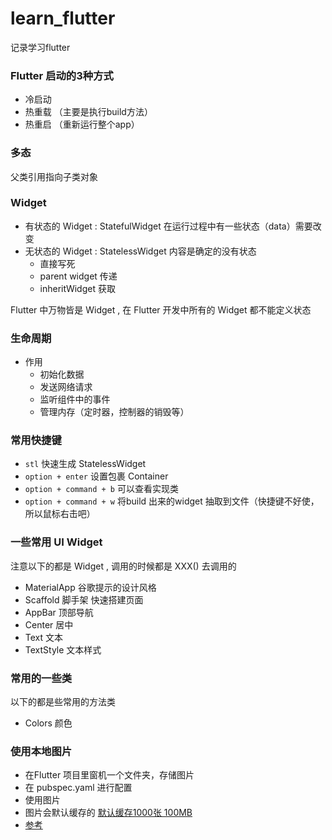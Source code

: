 # learn_flutter

记录学习flutter


### Flutter 启动的3种方式

- 冷启动
- 热重载 （主要是执行build方法）
- 热重启 （重新运行整个app）


### 多态
父类引用指向子类对象


### Widget
- 有状态的 Widget : StatefulWidget 在运行过程中有一些状态（data）需要改变
- 无状态的 Widget : StatelessWidget 内容是确定的没有状态
    - 直接写死
    - parent widget 传递
    - inheritWidget 获取

Flutter 中万物皆是 Widget , 在 Flutter 开发中所有的 Widget 都不能定义状态


### 生命周期
- 作用
    - 初始化数据
    - 发送网络请求
    - 监听组件中的事件
    - 管理内存（定时器，控制器的销毁等）


  
### 常用快捷键

- `stl` 快速生成 StatelessWidget
- `option + enter` 设置包裹 Container
- `option + command + b` 可以查看实现类
- `option + command + w` 将build 出来的widget 抽取到文件（快捷键不好使，所以鼠标右击吧）


### 一些常用 UI Widget 

注意以下的都是 Widget , 调用的时候都是 XXX() 去调用的

- MaterialApp 谷歌提示的设计风格
- Scaffold 脚手架 快速搭建页面
- AppBar 顶部导航
- Center 居中
- Text 文本
- TextStyle 文本样式


### 常用的一些类

以下的都是些常用的方法类

- Colors 颜色




### 使用本地图片
- 在Flutter 项目里窗机一个文件夹，存储图片
- 在 pubspec.yaml 进行配置
- 使用图片
- 图片会默认缓存的 [默认缓存1000张 100MB](https://api.flutter.dev/flutter/painting/ImageCache-class.html) 
- [参考](https://blog.csdn.net/u011578734/article/details/111935285)












